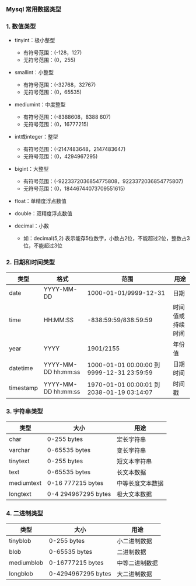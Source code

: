 ### Mysql 常用数据类型
### 1. 数值类型
* tinyint：极小整型
    * 有符号范围：(-128，127)
    * 无符号范围：(0，255)
    
* smallint：小整型
    * 有符号范围：(-32768，32767)
    * 无符号范围：(0，65535)
    
* mediumint：中度整型
    * 有符号范围：(-8388608，8388 607)
    * 无符号范围：(0，16777215)

* int或integer：整型
    * 有符号范围：(-2147483648，2147483647)
    * 无符号范围：(0，4294967295)

* bigint：大整型
    * 有符号范围：(-9223372036854775808，9223372036854775807)
    * 无符号范围：(0，18446744073709551615)

* float：单精度浮点数值

* double：双精度浮点数值

* decimal：小数
    * 如：decimal(5,2) 表示能存5位数字，小数占2位，不能超过2位，整数占3位，不能超过3位
    

### 2. 日期和时间类型
| 类型   | 格式   | 范围 | 用途 |
| ------ | ------| ---- |--- |
| date	     | YYYY-MM-DD	       | 1000-01-01/9999-12-31   |  日期 |
| time	     | HH:MM:SS	           | -838:59:59/838:59:59   | 时间值或持续时间|
| year       | YYYY	               | 1901/2155              | 年份值|
| datetime   | YYYY-MM-DD hh:mm:ss | 1000-01-01 00:00:00 到 9999-12-31 23:59:59 | 日期时间|
| timestamp	 | YYYY-MM-DD hh:mm:ss | 1970-01-01 00:00:01 到 2038-01-19 03:14:07 | 时间戳 |

 
    
    
### 3. 字符串类型
| 类型   | 大小         | 用途 |
| ------ | ----------| ---- |
| char	         | 0-255 bytes	            | 定长字符串 |
| varchar	     | 0-65535 bytes	        | 变长字符串 |
| tinytext     |   0-255 bytes	          | 短文本字符串 |
| text	      |    0-65535 bytes	     | 长文本数据 |
| mediumtext |     0-16 777215 bytes | 中等长度文本数据 |
| longtext	 |     0-4 294967295 bytes | 极大文本数据 |

     
    
### 4. 二进制类型
| 类型   | 大小         | 用途 |
| ------ | ----------| ---- |
| tinyblob      |  0-255 bytes	          | 小二进制数据 |
| blob	      |    0-65535 bytes	      | 二进制数据 |
| mediumblob  |    0-16777215 bytes      | 中等二进制数据 |
| longblob	 |     0-4294967295 bytes    | 大二进制数据 |
     
   